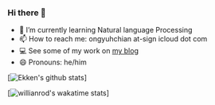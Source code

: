 ### Hi there 👋

<!--
**ong-ekken/ong-ekken** is a ✨ _special_ ✨ repository because its `README.md` (this file) appears on your GitHub profile.

Here are some ideas to get you started:
- 🔭 I’m currently working on ...
- 👯 I’m looking to collaborate on ...
- 🤔 I’m looking for help with ...
- 💬 Ask me about ...
- ⚡ Fun fact: 
...-->

- 🌱 I’m currently learning Natural language Processing
- 📫 How to reach me: ongyuhchian at-sign icloud dot com
- 💻 See some of my work on [my blog](https://ong-ekken.github.io/blog/)
- 😄 Pronouns: he/him

[![Ekken's github stats](https://github-readme-stats.vercel.app/api?username=ong-ekken&count_private=true&show_icons=true&theme=vue&hide_rank=false)]

[![willianrod's wakatime stats](https://github-readme-stats.vercel.app/api/wakatime?username=ong_ekken)]
